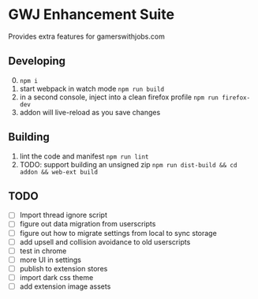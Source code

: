 # GWJ Enhancement Suite

Provides extra features for gamerswithjobs.com

## Developing

0. `npm i`
1. start webpack in watch mode `npm run build`
2. in a second console, inject into a clean firefox profile `npm run firefox-dev`
3. addon will live-reload as you save changes

## Building

1. lint the code and manifest `npm run lint`
2. TODO: support building an unsigned zip `npm run dist-build && cd addon && web-ext build`

## TODO

- [ ] Import thread ignore script
- [ ] figure out data migration from userscripts
- [ ] figure out how to migrate settings from local to sync storage
- [ ] add upsell and collision avoidance to old userscripts
- [ ] test in chrome
- [ ] more UI in settings
- [ ] publish to extension stores
- [ ] import dark css theme
- [ ] add extension image assets
